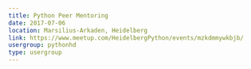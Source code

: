 ```yaml
---
title: Python Peer Mentoring
date: 2017-07-06
location: Marsilius-Arkaden, Heidelberg
link: https://www.meetup.com/HeidelbergPython/events/mzkdmmywkbjb/
usergroup: pythonhd
type: usergroup
---
```

